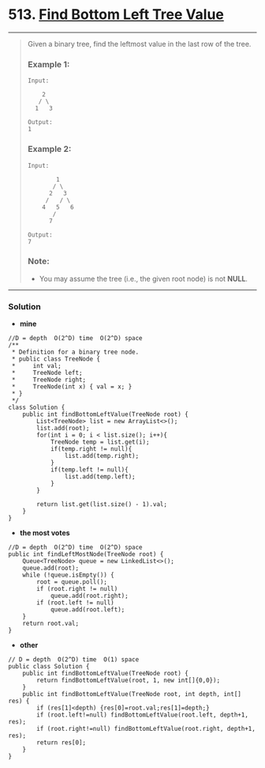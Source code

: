 # 513. [Find Bottom Left Tree Value](https://leetcode.com/problems/find-largest-value-in-each-tree-row/description/)
---

> Given a binary tree, find the leftmost value in the last row of the tree.
>
> ### Example 1:
>     Input:
>
>         2
>        / \
>       1   3
>
>     Output:
>     1
> ### Example 2:
>     Input:
>
>             1
>            / \
>           2   3
>          /   / \
>         4   5   6
>            /
>           7
>
>     Output:
>     7
> ### Note:
> * You may assume the tree (i.e., the given root node) is not **NULL**.

---

### Solution

* **mine**
```
//D = depth  O(2^D) time  O(2^D) space
/**
 * Definition for a binary tree node.
 * public class TreeNode {
 *     int val;
 *     TreeNode left;
 *     TreeNode right;
 *     TreeNode(int x) { val = x; }
 * }
 */
class Solution {
    public int findBottomLeftValue(TreeNode root) {
        List<TreeNode> list = new ArrayList<>();
        list.add(root);
        for(int i = 0; i < list.size(); i++){
            TreeNode temp = list.get(i);
            if(temp.right != null){
                list.add(temp.right);
            }
            if(temp.left != null){
                list.add(temp.left);
            }
        }
        
        return list.get(list.size() - 1).val;
    }
}
```

* **the most votes**
```
//D = depth  O(2^D) time  O(2^D) space
public int findLeftMostNode(TreeNode root) {
    Queue<TreeNode> queue = new LinkedList<>();
    queue.add(root);
    while (!queue.isEmpty()) {
        root = queue.poll();
        if (root.right != null)
            queue.add(root.right);
        if (root.left != null)
            queue.add(root.left);
    }
    return root.val;
}
```

*  **other**
```
// D = depth  O(2^D) time  O(1) space
public class Solution {
    public int findBottomLeftValue(TreeNode root) {
        return findBottomLeftValue(root, 1, new int[]{0,0});
    }
    public int findBottomLeftValue(TreeNode root, int depth, int[] res) {
        if (res[1]<depth) {res[0]=root.val;res[1]=depth;}
        if (root.left!=null) findBottomLeftValue(root.left, depth+1, res);
        if (root.right!=null) findBottomLeftValue(root.right, depth+1, res);
        return res[0];
    }
}
```
